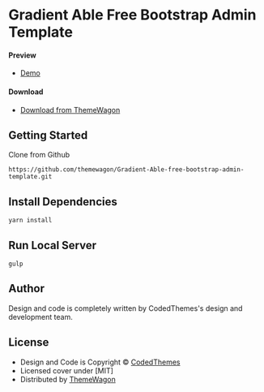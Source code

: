 # Gradient Able Free Bootstrap Admin Template

#### Preview

 - [Demo](https://themewagon.github.io/Gradient-Able-free-bootstrap-admin-template/)

#### Download
 - [Download from ThemeWagon]( https://themewagon.com/themes/free-html5-bootstrap-4-admin-dashboard-template-gradient-able)
 
 
## Getting Started

Clone from Github 
```
https://github.com/themewagon/Gradient-Able-free-bootstrap-admin-template.git
```
## Install Dependencies
```
yarn install
```
## Run Local Server
```
gulp
```

## Author

Design and code is completely written by CodedThemes's design and development team.  


## License

 - Design and Code is Copyright &copy; [CodedThemes](https://www.codedthemes.com)
 - Licensed cover under [MIT]
 - Distributed by [ThemeWagon](https://themewagon.com)

